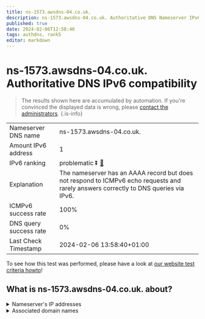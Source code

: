 ```yaml
---
title: ns-1573.awsdns-04.co.uk.
description: ns-1573.awsdns-04.co.uk. Authoritative DNS Nameserver IPv6 compatibility
published: true
date: 2024-02-06T12:58:40
tags: authdns, rank5
editor: markdown
---
```


# ns-1573.awsdns-04.co.uk. Authoritative DNS IPv6 compatibility

> The results shown here are accumulated by automation. If you're convinced the displayed data is wrong, please [contact the administrators](/howto/chat). 
{.is-info}




|   |   |
| - | - |
| Nameserver DNS name | ns-1573.awsdns-04.co.uk.
| Amount IPv6 address | 1
| IPv6 ranking | problematic :arrow_double_down: [🔗](/howto/ranking) |
| Explanation | The nameserver has an AAAA record but does not respond to ICMPv6 echo requests and rarely answers correctly to DNS queries via IPv6. |
| ICMPv6 success rate | 100%|
| DNS query success rate | 0% |
| Last Check Timestamp | 2024-02-06 13:58:40+01:00 |

To see how this test was performed, please have a look at [our website test criteria howto](/howto/testcriteria/authdns)!


## What is ns-1573.awsdns-04.co.uk. about?




<details>
<summary>Nameserver's IP addresses</summary>

2600:9000:5306:2500::1

</details>



<details>
<summary>Associated domain names</summary>

www.quora.com

</details>
